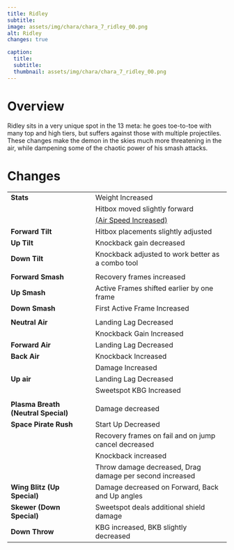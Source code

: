 ```yaml
---
title: Ridley
subtitle: 
image: assets/img/chara/chara_7_ridley_00.png
alt: Ridley
changes: true

caption:
  title:
  subtitle: 
  thumbnail: assets/img/chara/chara_7_ridley_00.png
---
```


# Overview

Ridley sits in a very unique spot in the 13 meta: he goes toe-to-toe with many top and high tiers, but suffers against those with multiple projectiles. These changes make the demon in the skies much more threatening in the air, while dampening some of the chaotic power of his smash attacks.

# Changes

| |  |  |
| :----------- | :-----: | ----------- |
| **Stats** | | Weight Increased |
|  |  | Hitbox moved slightly forward |
|  |  | [(Air Speed Increased)](mechanics#nairs) |
| **Forward Tilt** | | Hitbox placements slightly adjusted |
| **Up Tilt** | | Knockback gain decreased |
| **Down Tilt** | | Knockback adjusted to work better as a combo tool |
|  |  |  |
| **Forward Smash** | | Recovery frames increased |
| **Up Smash** | | Active Frames shifted earlier by one frame |
| **Down Smash** | | First Active Frame Increased |
|  |  |  |
| **Neutral Air** | | Landing Lag Decreased |
|  |  | Knockback Gain Increased |
| **Forward Air** | | Landing Lag Decreased |
| **Back Air** | | Knockback Increased |
|  |  | Damage Increased |
| **Up air** | | Landing Lag Decreased |
|  |  | Sweetspot KBG Increased |
|  |  |  |
| **Plasma Breath (Neutral Special)** | | Damage decreased |
| **Space Pirate Rush** | | Start Up Decreased |
|  |  | Recovery frames on fail and on jump cancel decreased |
|  |  | Knockback increased |
|  |  | Throw damage decreased, Drag damage per second increased |
| **Wing Blitz (Up Special)** | | Damage decreased on Forward, Back and Up angles |
| **Skewer (Down Special)** | | Sweetspot deals additional shield damage |
| **Down Throw** | | KBG increased, BKB slightly decreased |
